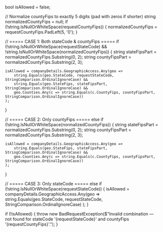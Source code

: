 bool isAllowed = false;

// Normalize countyFips to exactly 5 digits (pad with zeros if shorter)
string normalizedCountyFips = null;
if (!string.IsNullOrWhiteSpace(requestCountyFips))
{
    normalizedCountyFips = requestCountyFips.PadLeft(5, '0');
}

// ===== CASE 1: Both stateCode & countyFips =====
if (!string.IsNullOrWhiteSpace(requestStateCode) && !string.IsNullOrWhiteSpace(normalizedCountyFips))
{
    string stateFipsPart = normalizedCountyFips.Substring(0, 2);
    string countyFipsPart = normalizedCountyFips.Substring(2, 3);

    isAllowed = companyDetails.GeographicAccess.Any(geo =>
        string.Equals(geo.StateCode, requestStateCode, StringComparison.OrdinalIgnoreCase) &&
        string.Equals(geo.StateFips, stateFipsPart, StringComparison.OrdinalIgnoreCase) &&
        geo.Counties.Any(c => string.Equals(c.CountyFips, countyFipsPart, StringComparison.OrdinalIgnoreCase))
    );
}

// ===== CASE 2: Only countyFips =====
else if (!string.IsNullOrWhiteSpace(normalizedCountyFips))
{
    string stateFipsPart = normalizedCountyFips.Substring(0, 2);
    string countyFipsPart = normalizedCountyFips.Substring(2, 3);

    isAllowed = companyDetails.GeographicAccess.Any(geo =>
        string.Equals(geo.StateFips, stateFipsPart, StringComparison.OrdinalIgnoreCase) &&
        geo.Counties.Any(c => string.Equals(c.CountyFips, countyFipsPart, StringComparison.OrdinalIgnoreCase))
    );
}

// ===== CASE 3: Only stateCode =====
else if (!string.IsNullOrWhiteSpace(requestStateCode))
{
    isAllowed = companyDetails.GeographicAccess.Any(geo =>
        string.Equals(geo.StateCode, requestStateCode, StringComparison.OrdinalIgnoreCase)
    );
}

if (!isAllowed)
{
    throw new BadRequestException($"Invalid combination — not found for stateCode '{requestStateCode}' and countyFips '{requestCountyFips}'.");
}
